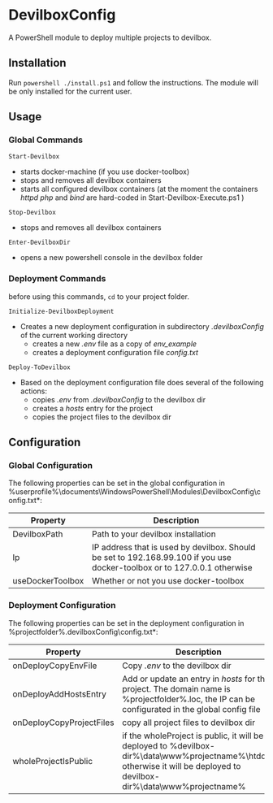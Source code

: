 # DevilboxConfig

A PowerShell module to deploy multiple projects to devilbox.

## Installation

Run `powershell ./install.ps1` and follow the instructions. The module will be only installed for the current user.

## Usage

### Global Commands

`Start-Devilbox`<br>

* starts docker-machine (if you use docker-toolbox)
* stops and removes all devilbox containers
* starts all configured devilbox containers (at the moment the containers *httpd* *php* and *bind* are hard-coded in
  Start-Devilbox-Execute.ps1 )
  
`Stop-Devilbox`

* stops and removes all devilbox containers

`Enter-DevilboxDir`

* opens a new powershell console in the devilbox folder

### Deployment Commands

before using this commands, `cd` to your project folder.

`Initialize-DevilboxDeployment`

* Creates a new deployment configuration in subdirectory *.devilboxConfig* of the current working directory
    * creates a new *.env* file as a copy of *env_example*
    * creates a deployment configuration file *config.txt*

`Deploy-ToDevilbox`

* Based on the deployment configuration file does several of the following actions:
    * copies *.env* from *.devilboxConfig* to the devilbox dir
    * creates a *hosts* entry for the project
    * copies the project files to the devilbox dir

## Configuration

### Global Configuration

The following properties can be set in the global configuration in
%userprofile%\documents\WindowsPowerShell\Modules\DevilboxConfig\config.txt*:

| Property           | Description                                                                                                              |
|--------------------|--------------------------------------------------------------------------------------------------------------------------|
| DevilboxPath       | Path to your devilbox installation                                                                                       |
| Ip                 | IP address that is used by devilbox. Should be set to 192.168.99.100 if you use docker-toolbox or to 127.0.0.1 otherwise |
| useDockerToolbox   | Whether or not you use docker-toolbox                                                                                    |

### Deployment Configuration

The following properties can be set in the deployment configuration in %projectfolder%\.devilboxConfig\config.txt*:

| Property                 | Description                                                                                                                                     |
|--------------------------|-------------------------------------------------------------------------------------------------------------------------------------------------|
| onDeployCopyEnvFile      | Copy *.env* to the devilbox dir                                                                                                                 |
| onDeployAddHostsEntry    | Add or update an entry in *hosts* for the project. The domain name is %projectfolder%.loc, the IP can be configurated in the global config file |
| onDeployCopyProjectFiles | copy all project files to devilbox dir                                                                                                          |
| wholeProjectIsPublic | if the wholeProject is public, it will be deployed to %devilbox-dir%\data\www\%projectname%\htdocs otherwise it will be deployed to devilbox-dir%\data\www\%projectname%                                                                                                        |
